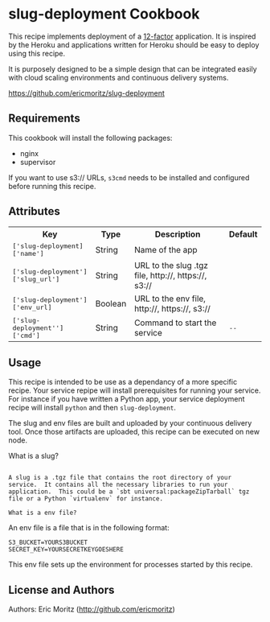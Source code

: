 slug-deployment Cookbook
===========================

This recipe implements deployment of a
[12-factor](http://12factor.net/) application.  It is inspired by the
Heroku and applications written for Heroku should be easy to deploy
using this recipe.

It is purposely designed to be a simple design that can be integrated
easily with cloud scaling environments and continuous delivery systems.

https://github.com/ericmoritz/slug-deployment

Requirements
------------
  
This cookbook will install the following packages:

  - nginx
  - supervisor

If you want to use s3:// URLs, `s3cmd` needs to be installed and
configured before running this recipe.

Attributes
----------

<table>
  <tr>
    <th>Key</th>
    <th>Type</th>
    <th>Description</th>
    <th>Default</th>
  </tr>
  <tr>
    <td><tt>['slug-deployment]['name']</tt></td>
    <td>String</td>
    <td>Name of the app</td>
    <td><tt></tt></td>
  </tr>
  <tr>
    <td><tt>['slug-deployment']['slug_url']</tt></td>
    <td>String</td>
    <td>URL to the slug .tgz file, http://, https://, s3://</td>
    <td><tt></tt></td>
  </tr>
  <tr>
    <td><tt>['slug-deployment']['env_url]</tt></td>
    <td>Boolean</td>
    <td>URL to the env file, http://, https://, s3://</td>
    <td><tt></tt></td>
  </tr>
  <tr>
    <td><tt>['slug-deployment'']['cmd']</tt></td>
    <td>String</td>
    <td>Command to start the service</td>
    <td><tt>--</tt></td>
  </tr>
</table>

Usage
------

This recipe is intended to be use as a dependancy of a more specific
recipe.  Your service repipe will install prerequisites for running
your service.  For instance if you have written a Python app, your
service deployment recipe will install `python` and then
`slug-deployment`.

The slug and env files are built and uploaded by your continuous
delivery tool.  Once those artifacts are uploaded, this recipe can
be executed on new node.

What is a slug?
~~~~~~~~~~~~~~~~

A slug is a .tgz file that contains the root directory of your
service.  It contains all the necessary libraries to run your
application.  This could be a `sbt universal:packageZipTarball` tgz
file or a Python `virtualenv` for instance.

What is a env file?
~~~~~~~~~~~~~~~~~~~~

An env file is a file that is in the following format:

```
S3_BUCKET=YOURS3BUCKET
SECRET_KEY=YOURSECRETKEYGOESHERE
```

This env file sets up the environment for processes started by this
recipe.


License and Authors
-------------------

Authors: Eric Moritz (http://github.com/ericmoritz)

